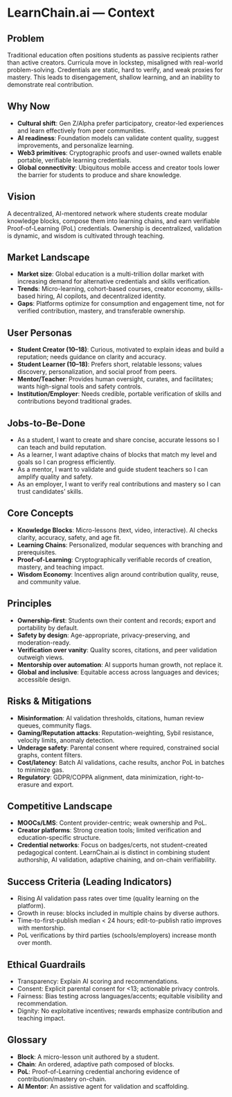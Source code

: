 # LearnChain.ai — Context

## Problem
Traditional education often positions students as passive recipients rather than active creators. Curricula move in lockstep, misaligned with real-world problem-solving. Credentials are static, hard to verify, and weak proxies for mastery. This leads to disengagement, shallow learning, and an inability to demonstrate real contribution.

## Why Now
- **Cultural shift**: Gen Z/Alpha prefer participatory, creator-led experiences and learn effectively from peer communities.
- **AI readiness**: Foundation models can validate content quality, suggest improvements, and personalize learning.
- **Web3 primitives**: Cryptographic proofs and user-owned wallets enable portable, verifiable learning credentials.
- **Global connectivity**: Ubiquitous mobile access and creator tools lower the barrier for students to produce and share knowledge.

## Vision
A decentralized, AI-mentored network where students create modular knowledge blocks, compose them into learning chains, and earn verifiable Proof-of-Learning (PoL) credentials. Ownership is decentralized, validation is dynamic, and wisdom is cultivated through teaching.

## Market Landscape
- **Market size**: Global education is a multi-trillion dollar market with increasing demand for alternative credentials and skills verification.
- **Trends**: Micro-learning, cohort-based courses, creator economy, skills-based hiring, AI copilots, and decentralized identity.
- **Gaps**: Platforms optimize for consumption and engagement time, not for verified contribution, mastery, and transferable ownership.

## User Personas
- **Student Creator (10–18)**: Curious, motivated to explain ideas and build a reputation; needs guidance on clarity and accuracy.
- **Student Learner (10–18)**: Prefers short, relatable lessons; values discovery, personalization, and social proof from peers.
- **Mentor/Teacher**: Provides human oversight, curates, and facilitates; wants high-signal tools and safety controls.
- **Institution/Employer**: Needs credible, portable verification of skills and contributions beyond traditional grades.

## Jobs-to-Be-Done
- As a student, I want to create and share concise, accurate lessons so I can teach and build reputation.
- As a learner, I want adaptive chains of blocks that match my level and goals so I can progress efficiently.
- As a mentor, I want to validate and guide student teachers so I can amplify quality and safety.
- As an employer, I want to verify real contributions and mastery so I can trust candidates’ skills.

## Core Concepts
- **Knowledge Blocks**: Micro-lessons (text, video, interactive). AI checks clarity, accuracy, safety, and age fit.
- **Learning Chains**: Personalized, modular sequences with branching and prerequisites.
- **Proof-of-Learning**: Cryptographically verifiable records of creation, mastery, and teaching impact.
- **Wisdom Economy**: Incentives align around contribution quality, reuse, and community value.

## Principles
- **Ownership-first**: Students own their content and records; export and portability by default.
- **Safety by design**: Age-appropriate, privacy-preserving, and moderation-ready.
- **Verification over vanity**: Quality scores, citations, and peer validation outweigh views.
- **Mentorship over automation**: AI supports human growth, not replace it.
- **Global and inclusive**: Equitable access across languages and devices; accessible design.

## Risks & Mitigations
- **Misinformation**: AI validation thresholds, citations, human review queues, community flags.
- **Gaming/Reputation attacks**: Reputation-weighting, Sybil resistance, velocity limits, anomaly detection.
- **Underage safety**: Parental consent where required, constrained social graphs, content filters.
- **Cost/latency**: Batch AI validations, cache results, anchor PoL in batches to minimize gas.
- **Regulatory**: GDPR/COPPA alignment, data minimization, right-to-erasure and export.

## Competitive Landscape
- **MOOCs/LMS**: Content provider-centric; weak ownership and PoL.
- **Creator platforms**: Strong creation tools; limited verification and education-specific structure.
- **Credential networks**: Focus on badges/certs, not student-created pedagogical content.
LearnChain.ai is distinct in combining student authorship, AI validation, adaptive chaining, and on-chain verifiability.

## Success Criteria (Leading Indicators)
- Rising AI validation pass rates over time (quality learning on the platform).
- Growth in reuse: blocks included in multiple chains by diverse authors.
- Time-to-first-publish median < 24 hours; edit-to-publish ratio improves with mentorship.
- PoL verifications by third parties (schools/employers) increase month over month.

## Ethical Guardrails
- Transparency: Explain AI scoring and recommendations.
- Consent: Explicit parental consent for <13; actionable privacy controls.
- Fairness: Bias testing across languages/accents; equitable visibility and recommendation.
- Dignity: No exploitative incentives; rewards emphasize contribution and teaching impact.

## Glossary
- **Block**: A micro-lesson unit authored by a student.
- **Chain**: An ordered, adaptive path composed of blocks.
- **PoL**: Proof-of-Learning credential anchoring evidence of contribution/mastery on-chain.
- **AI Mentor**: An assistive agent for validation and scaffolding. 